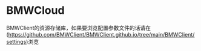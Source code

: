# BMWCloud
BMWClient的资源存储库，如果要浏览配置参数文件的话请在(https://github.com/BMWClient/BMWClient.github.io/tree/main/BMWClient/settings)浏览
